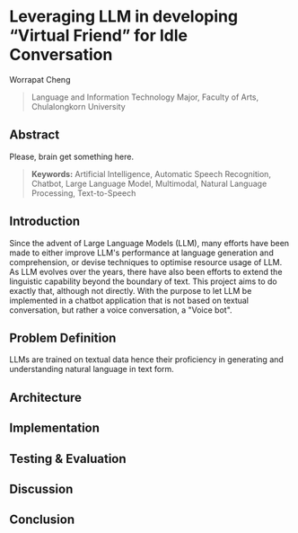 # Leveraging LLM in developing “Virtual Friend” for Idle Conversation

Worrapat Cheng  
> Language and Information Technology Major, Faculty of Arts, Chulalongkorn University

## Abstract

Please, brain get something here.

> **Keywords:** Artificial Intelligence, Automatic Speech Recognition, Chatbot, Large Language Model, Multimodal, Natural Language Processing, Text-to-Speech

## Introduction

Since the advent of Large Language Models (LLM), many efforts have been made to either improve LLM's performance at language generation and comprehension, or devise techniques to optimise resource usage of LLM. As LLM evolves over the years, there have also been efforts to extend the linguistic capability beyond the boundary of text. This project aims to do exactly that, although not directly. With the purpose to let LLM be implemented in a chatbot application that is not based on textual conversation, but rather a voice conversation, a "Voice bot".

## Problem Definition 

LLMs are trained on textual data hence their proficiency in generating and understanding natural language in text form. 

## Architecture

## Implementation

## Testing \& Evaluation

## Discussion

## Conclusion
